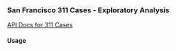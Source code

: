 ### San Francisco 311 Cases - Exploratory Analysis

[API Docs for 311 Cases](https://dev.socrata.com/foundry/data.sfgov.org/ktji-gk7t)

#### Usage
